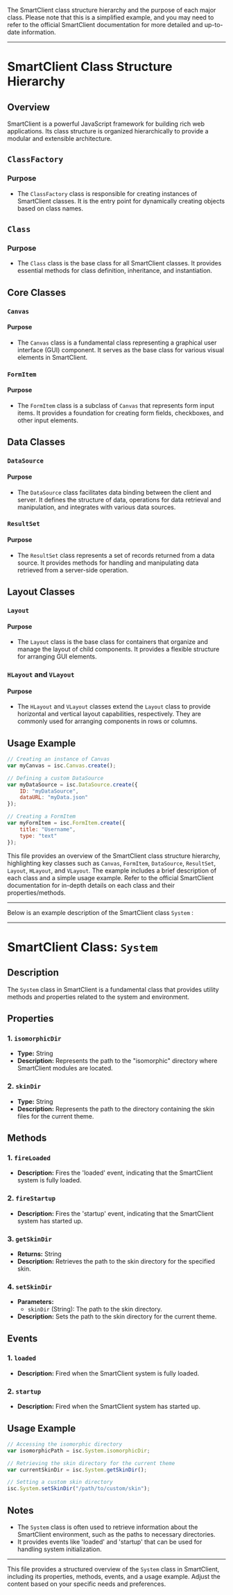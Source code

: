 The SmartClient class structure hierarchy and the purpose of each major class. Please note that this is a simplified example, and you may need to refer to the official SmartClient documentation for more detailed and up-to-date information.

---

# SmartClient Class Structure Hierarchy

## Overview

SmartClient is a powerful JavaScript framework for building rich web applications. Its class structure is organized hierarchically to provide a modular and extensible architecture.

## `ClassFactory`

### Purpose
- The `ClassFactory` class is responsible for creating instances of SmartClient classes. It is the entry point for dynamically creating objects based on class names.

## `Class`

### Purpose
- The `Class` class is the base class for all SmartClient classes. It provides essential methods for class definition, inheritance, and instantiation.

## Core Classes

### `Canvas`

#### Purpose
- The `Canvas` class is a fundamental class representing a graphical user interface (GUI) component. It serves as the base class for various visual elements in SmartClient.

### `FormItem`

#### Purpose
- The `FormItem` class is a subclass of `Canvas` that represents form input items. It provides a foundation for creating form fields, checkboxes, and other input elements.

## Data Classes

### `DataSource`

#### Purpose
- The `DataSource` class facilitates data binding between the client and server. It defines the structure of data, operations for data retrieval and manipulation, and integrates with various data sources.

### `ResultSet`

#### Purpose
- The `ResultSet` class represents a set of records returned from a data source. It provides methods for handling and manipulating data retrieved from a server-side operation.

## Layout Classes

### `Layout`

#### Purpose
- The `Layout` class is the base class for containers that organize and manage the layout of child components. It provides a flexible structure for arranging GUI elements.

### `HLayout` and `VLayout`

#### Purpose
- The `HLayout` and `VLayout` classes extend the `Layout` class to provide horizontal and vertical layout capabilities, respectively. They are commonly used for arranging components in rows or columns.

## Usage Example

```javascript
// Creating an instance of Canvas
var myCanvas = isc.Canvas.create();

// Defining a custom DataSource
var myDataSource = isc.DataSource.create({
    ID: "myDataSource",
    dataURL: "myData.json"
});

// Creating a FormItem
var myFormItem = isc.FormItem.create({
    title: "Username",
    type: "text"
});
```

This file provides an overview of the SmartClient class structure hierarchy, highlighting key classes such as `Canvas`, `FormItem`, `DataSource`, `ResultSet`, `Layout`, `HLayout`, and `VLayout`. The example includes a brief description of each class and a simple usage example. Refer to the official SmartClient documentation for in-depth details on each class and their properties/methods.

---

Below is an example description of the SmartClient class `System` :

---

# SmartClient Class: `System`

## Description

The `System` class in SmartClient is a fundamental class that provides utility methods and properties related to the system and environment.

## Properties

### 1. `isomorphicDir`
- **Type:** String
- **Description:** Represents the path to the "isomorphic" directory where SmartClient modules are located.

### 2. `skinDir`
- **Type:** String
- **Description:** Represents the path to the directory containing the skin files for the current theme.

## Methods

### 1. `fireLoaded`
- **Description:** Fires the 'loaded' event, indicating that the SmartClient system is fully loaded.

### 2. `fireStartup`
- **Description:** Fires the 'startup' event, indicating that the SmartClient system has started up.

### 3. `getSkinDir`
- **Returns:** String
- **Description:** Retrieves the path to the skin directory for the specified skin.

### 4. `setSkinDir`
- **Parameters:**
  - `skinDir` (String): The path to the skin directory.
- **Description:** Sets the path to the skin directory for the current theme.

## Events

### 1. `loaded`
- **Description:** Fired when the SmartClient system is fully loaded.

### 2. `startup`
- **Description:** Fired when the SmartClient system has started up.

## Usage Example

```javascript
// Accessing the isomorphic directory
var isomorphicPath = isc.System.isomorphicDir;

// Retrieving the skin directory for the current theme
var currentSkinDir = isc.System.getSkinDir();

// Setting a custom skin directory
isc.System.setSkinDir("/path/to/custom/skin");
```

## Notes

- The `System` class is often used to retrieve information about the SmartClient environment, such as the paths to necessary directories.
- It provides events like 'loaded' and 'startup' that can be used for handling system initialization.

---

This file provides a structured overview of the `System` class in SmartClient, including its properties, methods, events, and a usage example. Adjust the content based on your specific needs and preferences.